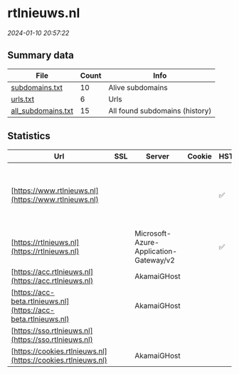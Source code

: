 # rtlnieuws.nl
*2024-01-10 20:57:22*
## Summary data


| File       | Count | Info |
|------------|-------|------|
|[subdomains.txt](/data/rtlnieuws.nl/subdomains.txt)|10|Alive subdomains|
|[urls.txt](/data/rtlnieuws.nl/urls.txt)|6|Urls|
|[all_subdomains.txt](/data/rtlnieuws.nl/all_subdomains.txt)|15|All found subdomains (history)|


## Statistics


| Url | SSL | Server | Cookie | HSTS | CSP | XFO | XXP | RP | Tech |Title |
|------------|-------|------|------|------|------|------|------|------|------|------|
|[https://www.rtlnieuws.nl](https://www.rtlnieuws.nl)| || |:white_check_mark: | :white_check_mark:| :white_check_mark: | :white_check_mark: | :white_check_mark: |Drupal:9 Google Tag Manager HSTS PHP:8.1.20 ZURB Foundation|RTL Nieuws|
|[https://rtlnieuws.nl](https://rtlnieuws.nl)| |Microsoft-Azure-Application-Gateway/v2| |:white_check_mark: | :white_check_mark:| :white_check_mark: | :white_check_mark: | :white_check_mark: ||301 Moved Perman...|
|[https://acc.rtlnieuws.nl](https://acc.rtlnieuws.nl)| |AkamaiGHost| | | | | | :white_check_mark: |Basic|Access Denied|
|[https://acc-beta.rtlnieuws.nl](https://acc-beta.rtlnieuws.nl)| |AkamaiGHost| | | | | | :white_check_mark: |Basic|Access Denied|
|[https://sso.rtlnieuws.nl](https://sso.rtlnieuws.nl)| || | | | | | :white_check_mark: |||
|[https://cookies.rtlnieuws.nl](https://cookies.rtlnieuws.nl)| |AkamaiGHost| | | | | | :white_check_mark: ||Internal Server...|